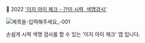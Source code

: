 
  💁 2022 ['이지 아이 체크 - 간이 시력, 색맹검사'](https://play.google.com/store/apps/details?id=jeongwookdongeun.checkeye)
   
   ![제목을-입력해주세요_-001](https://user-images.githubusercontent.com/68309632/154953133-32cdabd2-9951-4c71-81bd-8b0c2a54a2f0.png)
   
   손쉽게 시력 색맹 검사를 할 수 있는 '이지 아이 체크' 앱 입니다.

